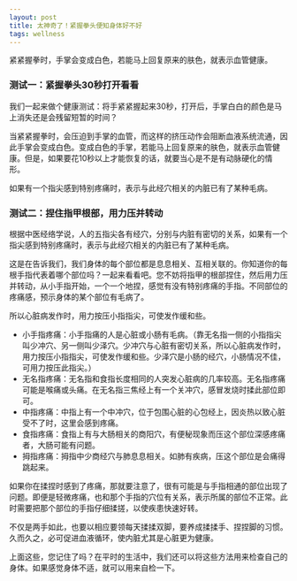 ```yaml
---
layout: post
title: 太神奇了！紧握拳头便知身体好不好
tags: wellness
---
```


紧紧握拳时，手掌会变成白色，若能马上回复原来的肤色，就表示血管健康。

### 测试一：紧握拳头30秒打开看看

我们一起来做个健康测试：将手紧紧握起来30秒，打开后，手掌白白的颜色是马上消失还是会残留短暂的时间？

当紧紧握拳时，会压迫到手掌的血管，而这样的挤压动作会阻断血液系统流通，因此手掌会变成白色。变成白色的手掌，若能马上回复原来的肤色，就表示血管健康。但是，如果要花10秒以上才能恢复的话，就要当心是不是有动脉硬化的情形。

如果有一个指尖感到特别疼痛时，表示与此经穴相关的内脏已有了某种毛病。

### 测试二：捏住指甲根部，用力压并转动

根据中医经络学说，人的五指尖各有经穴，分别与内脏有密切的关系，如果有一个指尖感到特别疼痛时，表示与此经穴相关的内脏已有了某种毛病。

<!--break-->

这是在告诉我们，我们身体的每个部位都是息息相关、互相关联的。你知道你的每根手指代表着哪个部位吗？一起来看看吧。您不妨将指甲的根部捏住，然后用力压并转动，从小手指开始，一个一个地捏，感觉有没有特别疼痛的手指。不同部位的疼痛感，预示身体的某个部位有毛病了。

所以心脏病发作时，用力按压小指指尖，可使发作缓和些。

* 小手指疼痛：小手指痛的人是心脏或小肠有毛病。（靠无名指一侧的小指指尖叫少冲穴、另一侧叫少泽穴。少冲穴与心脏有密切关系，所以心脏病发作时，用力按压小指指尖，可使发作缓和些。少泽穴是小肠的经穴，小肠情况不佳，可用力按压此指尖。）
* 无名指疼痛：无名指和食指长度相同的人突发心脏病的几率较高。无名指疼痛可能是喉痛或头痛。在无名指三焦经上有一个关冲穴，感冒发烧时揉此部位即可。
* 中指疼痛：中指上有一个中冲穴，位于包围心脏的心包经上，因炎热以致心脏受不了时，这里会感到疼痛。
* 食指疼痛：食指上有与大肠相关的商阳穴，有便秘现象而压这个部位深感疼痛者，大肠可能有问题。
* 拇指疼痛：拇指中少商经穴与肺息息相关。如肺有疾病，压这个部位是会痛得跳起来。

如果你在揉捏时感到了疼痛，那就要注意了，很有可能是与手指相通的部位出现了问题。即便是轻微疼痛，也和那个手指的穴位有关系，表示所属的部位不正常。此时需要把那个部位的手指仔细揉搓，以使疾患快速好转。

不仅是两手如此，也要以相应要领每天揉揉双脚，要养成揉揉手、捏捏脚的习惯。久而久之，必可促进血液循环，使内脏尤其是心脏更为健康。

上面这些，您记住了吗？在平时的生活中，我们还可以将这些方法用来检查自己的身体。如果感觉身体不适，就可以用来自检一下。
